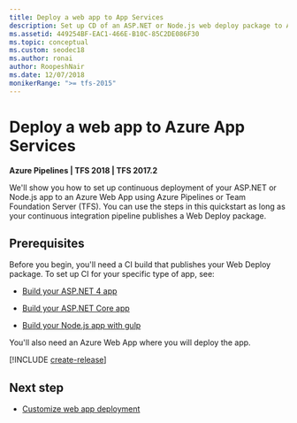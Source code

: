 ```yaml
---
title: Deploy a web app to App Services
description: Set up CD of an ASP.NET or Node.js web deploy package to Azure App Services in Azure Pipelines and TFS
ms.assetid: 449254BF-EAC1-466E-B10C-85C2DE086F30
ms.topic: conceptual
ms.custom: seodec18
ms.author: ronai
author: RoopeshNair
ms.date: 12/07/2018
monikerRange: ">= tfs-2015"
---
```


# Deploy a web app to Azure App Services

**Azure Pipelines | TFS 2018 | TFS 2017.2**

We'll show you how to set up continuous deployment of your ASP.NET or Node.js app to an Azure Web App using
Azure Pipelines or Team Foundation Server (TFS). You can use the steps in this quickstart
as long as your continuous integration pipeline publishes a Web Deploy package.

## Prerequisites

Before you begin, you'll need a CI build that publishes your Web Deploy package. To set up CI for your specific type of app, see:

- [Build your ASP.NET 4 app](../aspnet/build-aspnet-4.md)

- [Build your ASP.NET Core app](../../ecosystems/dotnet-core.md)

- [Build your Node.js app with gulp](../../ecosystems/javascript.md)

You'll also need an Azure Web App where you will deploy the app.

[!INCLUDE [create-release](../includes/create-release.md)]

## Next step

- [Customize web app deployment](../../targets/webapp.md)
